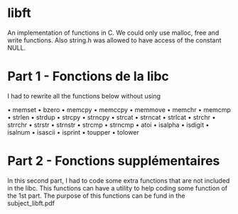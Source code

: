 # libft
An implementation of functions in C.
We could only use malloc, free and write functions.
Also string.h was allowed to have access of the constant NULL.

# Part 1 - Fonctions de la libc

I had to rewrite all the functions below without using 

• memset
• bzero
• memcpy 
• memccpy 
• memmove 
• memchr 
• memcmp 
• strlen 
• strdup 
• strcpy 
• strncpy 
• strcat 
• strncat 
• strlcat 
• strchr 
• strrchr 
• strstr 
• strnstr 
• strcmp 
• strncmp 
• atoi
• isalpha 
• isdigit 
• isalnum 
• isascii 
• isprint 
• toupper 
• tolower

# Part 2 - Fonctions supplémentaires

In this second part, I had to code some extra functions that are not included in the libc. This functions can have a utility to help coding some function of the 1st part.
The purpose of this functions can be fund in the subject_libft.pdf
